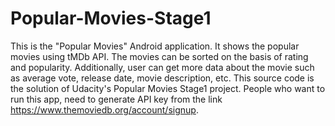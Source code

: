 # Popular-Movies-Stage1
This is the "Popular Movies" Android application. It shows the popular movies using tMDb API. The movies can be sorted on the basis of rating and popularity. Additionally, user can get more data about the movie such as average vote, release date, movie description, etc. This source code is the solution of Udacity's Popular Movies Stage1 project. 
People who want to run this app, need to generate API key from the link https://www.themoviedb.org/account/signup.
